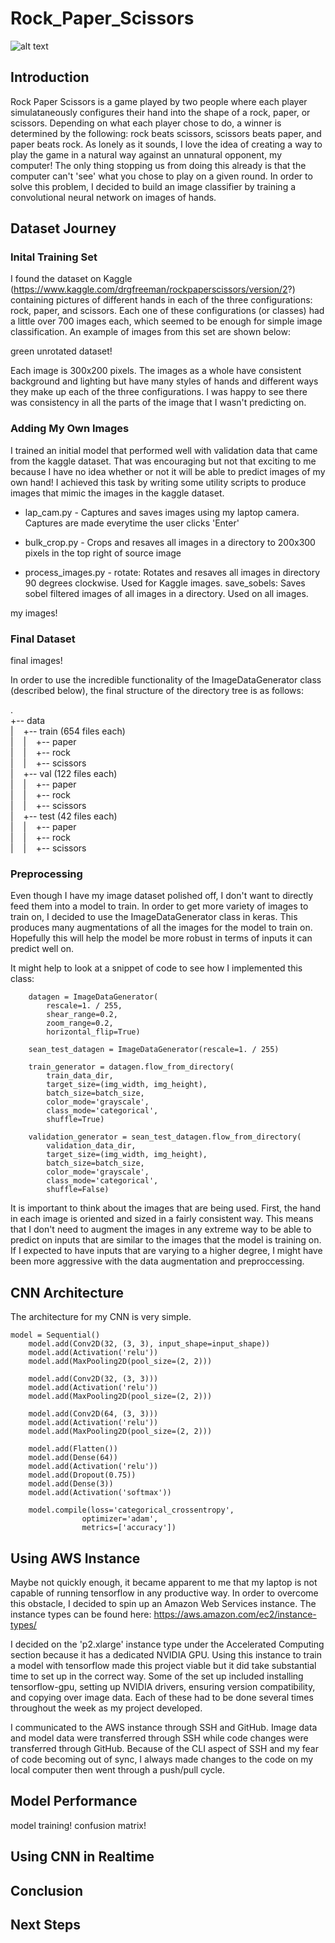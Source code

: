 # Rock_Paper_Scissors

![alt text](https://github.com/seanwieser/Rock_Paper_Scissors/images/title.png "")

## Introduction

Rock Paper Scissors is a game played by two people where each player simulataneously configures their hand into the shape of a rock, paper, or scissors. Depending on what each player chose to do, a winner is determined by the following: rock beats scissors, scissors beats paper, and paper beats rock. As lonely as it sounds, I love the idea of creating a way to play the game in a natural way against an unnatural opponent, my computer! The only thing stopping us from doing this already is that the computer can't 'see' what you chose to play on a given round. In order to solve this problem, I decided to build an image classifier by training a convolutional neural network on images of hands.

## Dataset Journey
### Inital Training Set

I found the dataset on Kaggle (https://www.kaggle.com/drgfreeman/rockpaperscissors/version/2?) containing pictures of different hands in each of the three configurations: rock, paper, and scissors. Each one of these configurations (or classes) had a little over 700 images each, which seemed to be enough for simple image classification. An example of images from this set are shown below:

green unrotated dataset!

Each image is 300x200 pixels. The images as a whole have consistent background and lighting but have many styles of hands and different ways they make up each of the three configurations. I was happy to see there was consistency in all the parts of the image that I wasn't predicting on.

### Adding My Own Images

I trained an initial model that performed well with validation data that came from the kaggle dataset. That was encouraging but not that exciting to me because I have no idea whether or not it will be able to predict images of my own hand! I achieved this task by writing some utility scripts to produce images that mimic the images in the kaggle dataset. 

- lap_cam.py - Captures and saves images using my laptop camera. Captures are made everytime the user clicks 'Enter'

- bulk_crop.py - Crops and resaves all images in a directory to 200x300 pixels in the top right of source image

- process_images.py - rotate: Rotates and resaves all images in directory 90 degrees clockwise. Used for Kaggle images.
                      save_sobels: Saves sobel filtered images of all images in a directory. Used on all images.

my images!

### Final Dataset

final images!

In order to use the incredible functionality of the ImageDataGenerator class (described below), the final structure of the directory tree is as follows:

.<br />
+-- data <br />
|&nbsp;&nbsp;&nbsp;&nbsp;+-- train (654 files each)<br /> 
|&nbsp;&nbsp;&nbsp;&nbsp;|&nbsp;&nbsp;&nbsp;&nbsp;+-- paper<br />
|&nbsp;&nbsp;&nbsp;&nbsp;|&nbsp;&nbsp;&nbsp;&nbsp;+-- rock<br />
|&nbsp;&nbsp;&nbsp;&nbsp;|&nbsp;&nbsp;&nbsp;&nbsp;+-- scissors<br />
|&nbsp;&nbsp;&nbsp;&nbsp;+-- val (122 files each)<br /> 
|&nbsp;&nbsp;&nbsp;&nbsp;|&nbsp;&nbsp;&nbsp;&nbsp;+-- paper<br />
|&nbsp;&nbsp;&nbsp;&nbsp;|&nbsp;&nbsp;&nbsp;&nbsp;+-- rock<br />
|&nbsp;&nbsp;&nbsp;&nbsp;|&nbsp;&nbsp;&nbsp;&nbsp;+-- scissors<br />
|&nbsp;&nbsp;&nbsp;&nbsp;+-- test (42 files each)<br /> 
|&nbsp;&nbsp;&nbsp;&nbsp;|&nbsp;&nbsp;&nbsp;&nbsp;+-- paper<br />
|&nbsp;&nbsp;&nbsp;&nbsp;|&nbsp;&nbsp;&nbsp;&nbsp;+-- rock<br />
|&nbsp;&nbsp;&nbsp;&nbsp;|&nbsp;&nbsp;&nbsp;&nbsp;+-- scissors<br />

### Preprocessing

Even though I have my image dataset polished off, I don't want to directly feed them into a model to train. In order to get more variety of images to train on, I decided to use the ImageDataGenerator class in keras. This produces many augmentations of all the images for the model to train on. Hopefully this will help the model be more robust in terms of inputs it can predict well on.

It might help to look at a snippet of code to see how I implemented this class:


```
    datagen = ImageDataGenerator(
        rescale=1. / 255,
        shear_range=0.2,
        zoom_range=0.2,
        horizontal_flip=True)
        
    sean_test_datagen = ImageDataGenerator(rescale=1. / 255)

    train_generator = datagen.flow_from_directory(
        train_data_dir,
        target_size=(img_width, img_height),
        batch_size=batch_size,
        color_mode='grayscale',
        class_mode='categorical',
        shuffle=True)

    validation_generator = sean_test_datagen.flow_from_directory(
        validation_data_dir,
        target_size=(img_width, img_height),
        batch_size=batch_size,
        color_mode='grayscale',
        class_mode='categorical',
        shuffle=False)
```

It is important to think about the images that are being used. First, the hand in each image is oriented and sized in a fairly consistent way. This means that I don't need to augment the images in any extreme way to be able to predict on inputs that are similar to the images that the model is training on. If I expected to have inputs that are varying to a higher degree, I might have been more aggressive with the data augmentation and preproccessing.   

## CNN Architecture
The architecture for my CNN is very simple.

```
model = Sequential()
    model.add(Conv2D(32, (3, 3), input_shape=input_shape))
    model.add(Activation('relu'))
    model.add(MaxPooling2D(pool_size=(2, 2)))

    model.add(Conv2D(32, (3, 3)))
    model.add(Activation('relu'))
    model.add(MaxPooling2D(pool_size=(2, 2)))

    model.add(Conv2D(64, (3, 3)))
    model.add(Activation('relu'))
    model.add(MaxPooling2D(pool_size=(2, 2)))

    model.add(Flatten())
    model.add(Dense(64))
    model.add(Activation('relu'))
    model.add(Dropout(0.75))
    model.add(Dense(3))
    model.add(Activation('softmax'))

    model.compile(loss='categorical_crossentropy',
                optimizer='adam',
                metrics=['accuracy'])
```

## Using AWS Instance
Maybe not quickly enough, it became apparent to me that my laptop is not capable of running tensorflow in any productive way. In order to overcome this obstacle, I decided to spin up an Amazon Web Services instance. The instance types can be found here: https://aws.amazon.com/ec2/instance-types/

I decided on the 'p2.xlarge' instance type under the Accelerated Computing section because it has a dedicated NVIDIA GPU. Using this instance to train a model with tensorflow made this project viable but it did take substantial time to set up in the correct way. Some of the set up included installing tensorflow-gpu, setting up NVIDIA drivers, ensuring version compatibility, and copying over image data. Each of these had to be done several times throughout the week as my project developed.

I communicated to the AWS instance through SSH and GitHub. Image data and model data were transferred through SSH while code changes were transferred through GitHub. Because of the CLI aspect of SSH and my fear of code becoming out of sync, I always made changes to the code on my local computer then went through a push/pull cycle.

## Model Performance

model training!
confusion matrix!

## Using CNN in Realtime

## Conclusion

## Next Steps
